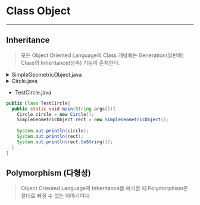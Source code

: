 # Class Object
---
## Inheritance
>모든 Object Oriented Language의 Class 개념에는 Generation(일반화) Class의 Inheritance(상속) 기능이 존재한다.  
<details>
	<summary>SimpleGeometricObject.java</summary>
	<div markdown="1">
		
- SimpleGeometricObject.java
```java
import java.util.date;

public class SimpleGeometricObject extends Object{
  private String color = "White";
  private boolean filled;
  
  public SimpleGeometricObject() {}
  public SimpleGeometricObject(String color, boolean filled){
    this.color = color;
    this.filled = filled;
  }
  
  public String getColor(){
    return color;
  }
  public void setColor(String color){
    this.color = color;
  }
  public boolean isFilled(){
    return filled;
  }
  public void setFilled(boolean filled){
    this.filled = filled;
  }
  public String toString(){
    return "[Object Properties] Color : " + color + " and Filled : " + filled;
  }
}
```
  </div>
  </details>
  <details>
	<summary>Circle.java</summary>
	<div markdown="1">
		
- Circle.java
```java
public class Circle extends SimpleGeometricObject{
  private double radius;
  public Circle(){}
  public Circle(double radius){
    this.radius = radius;
  }
  
  public Circle(double radius, String color, boolean filled){
    this.radius = radius;
    setColor(color);
    setFilled(filled);
  }
  
  public String toString(){
    return "[Circle Properties] Color : " + getColor() + " and Filled : " + isFilled();
  }
}
```
  </div>
  </details>  

- TestCircle.java
```java
public Class TestCircle{
  public static void main(String args[]){
    Circle circle = new Circle();
    SimpleGeometricObject rect = new SimpleGeometricObject();
    
    System.out.println(circle);
    System.out.println(rect);
    System.out.println(rect.toString());
  }
}
```
## Polymorphism (다형성)
>Object Oriented Language의 Inheritance를 얘기할 때 Polymorphism은 절대로 빠질 수 없는 이야기이다.  

